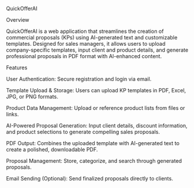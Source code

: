 QuickOfferAI

Overview

QuickOfferAI is a web application that streamlines the creation of commercial proposals (KPs) using AI-generated text and customizable templates. Designed for sales managers, it allows users to upload company-specific templates, input client and product details, and generate professional proposals in PDF format with AI-enhanced content.

Features

User Authentication: Secure registration and login via email.

Template Upload & Storage: Users can upload KP templates in PDF, Excel, JPG, or PNG formats.

Product Data Management: Upload or reference product lists from files or links.

AI-Powered Proposal Generation: Input client details, discount information, and product selections to generate compelling sales proposals.

PDF Output: Combines the uploaded template with AI-generated text to create a polished, downloadable PDF.

Proposal Management: Store, categorize, and search through generated proposals.

Email Sending (Optional): Send finalized proposals directly to clients.
